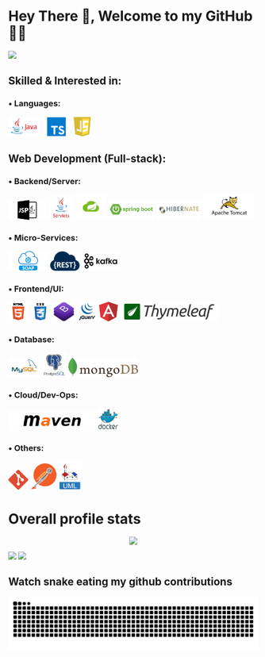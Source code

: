 # Hey There :wave:, Welcome to my GitHub 👨‍💻
![](https://komarev.com/ghpvc/?username=vedantchimote)

## Skilled & Interested in:

### • Languages:
<code><img src="https://github.com/vedantchimote/EmployeeCrud/blob/master/src/main/resources/achives/language/java.png?raw=true" height="40"></code>
<code><img src="https://github.com/vedantchimote/EmployeeCrud/blob/master/src/main/resources/achives/language/TypeScript.png?raw=true" height="40"></code>
<code><img src="https://github.com/vedantchimote/EmployeeCrud/blob/master/src/main/resources/achives/language/java.script.png?raw=true" height="40"></code>
<!--<code><img src="https://github.com/vedantchimote/EmployeeCrud/blob/master/src/main/resources/achives/language/python.png?raw=true" height="40"></code>-->
<!--<code><img src="https://github.com/vedantchimote/EmployeeCrud/blob/master/src/main/resources/achives/language/C%20Language.png?raw=true" height="40"></code>-->
<!--<code><img src="https://github.com/vedantchimote/EmployeeCrud/blob/master/src/main/resources/achives/language/CSharp.png?raw=true" height="40"></code>-->

## Web Development (Full-stack):

### • Backend/Server:

<code><img src="https://github.com/vedantchimote/EmployeeCrud/blob/master/src/main/resources/achives/backend/jsp.png?raw=true" height="40"></code>
<code><img src="https://github.com/vedantchimote/EmployeeCrud/blob/master/src/main/resources/achives/backend/output-onlinepngtools.png?raw=true" height="50"></code>
<code><img src="https://github.com/vedantchimote/EmployeeCrud/blob/master/src/main/resources/achives/springcloud.png" height="52"></code>
<code><img src="https://github.com/vedantchimote/EmployeeCrud/blob/master/src/main/resources/achives/backend/spring%20boot.png?raw=true" height="40"></code>
<code><img src="https://github.com/vedantchimote/EmployeeCrud/blob/master/src/main/resources/achives/backend/HIbernate.png?raw=true" height="40"></code>
<code><img src="https://github.com/vedantchimote/EmployeeCrud/blob/master/src/main/resources/achives/backend/apache_tomcat.png?raw=true" height="52"></code>
<!--<code><img src="https://github.com/vedantchimote/EmployeeCrud/blob/master/src/main/resources/achives/backend/Spring%20Framework.png?raw=true" height="40"></code>-->
<!--<code><img src="https://github.com/vedantchimote/EmployeeCrud/blob/master/src/main/resources/achives/backend/spring%20mvc.png?raw=true" height="40"></code>-->
<!--<code><img src="https://github.com/vedantchimote/EmployeeCrud/blob/master/src/main/resources/achives/backend/spring%20security.png?raw=true" height="40"></code>-->
<!--<code><img src="https://github.com/vedantchimote/EmployeeCrud/blob/master/src/main/resources/achives/backend/java%20swing.png?raw=true" height="52"></code>-->
<!--<code><img src="https://github.com/vedantchimote/EmployeeCrud/blob/master/src/main/resources/achives/backend/java2ee.png?raw=true" height="50"></code>-->
<!--<code><img src="https://github.com/vedantchimote/EmployeeCrud/blob/master/src/main/resources/achives/backend/jwt.png?raw=true" height="30"></code>-->

### • Micro-Services:

<code><img src="https://github.com/vedantchimote/EmployeeCrud/blob/master/src/main/resources/achives/tools/soap.png?raw=true" height="40"></code>
<code><img src="https://github.com/vedantchimote/EmployeeCrud/blob/master/src/main/resources/achives/tools/rest.png?raw=true" height="40"></code>
<code><img src="https://github.com/vedantchimote/EmployeeCrud/blob/master/src/main/resources/achives/cloud%20devops/kafka.png?raw=true" height="40"></code>
<!--<code><img src="https://github.com/vedantchimote/EmployeeCrud/blob/master/src/main/resources/achives/tools/graphql.png?raw=true" height="40"></code> -->
<!--<code><img src="https://github.com/vedantchimote/EmployeeCrud/blob/master/src/main/resources/achives/tools/webflux.png?raw=true" height="40"></code>-->

### • Frontend/UI:
<code><img src="https://github.com/vedantchimote/EmployeeCrud/blob/master/src/main/resources/achives/frontend/HTML.png?raw=true" height="40"></code>
<code><img src="https://github.com/vedantchimote/EmployeeCrud/blob/master/src/main/resources/achives/frontend/CSS.png?raw=true" height="40"></code>
<code><img src="https://github.com/vedantchimote/EmployeeCrud/blob/master/src/main/resources/achives/frontend/BootStrap.png?raw=true" height="40"></code>
<code><img src="https://github.com/vedantchimote/EmployeeCrud/blob/master/src/main/resources/achives/frontend/J.Query.png?raw=true" height="40"></code>
<code><img src="https://github.com/vedantchimote/EmployeeCrud/blob/master/src/main/resources/achives/frontend/Angular.png?raw=true" height="40"></code>
<code><img src="https://github.com/vedantchimote/EmployeeCrud/blob/master/src/main/resources/achives/frontend/thymeleaf.png?raw=true" height="40"></code>
<!--<code><img src="https://github.com/vedantchimote/EmployeeCrud/blob/master/src/main/resources/achives/frontend/ajax.png?raw=true" height="40"></code>-->
<!--<code><img src="https://github.com/vedantchimote/EmployeeCrud/blob/master/src/main/resources/achives/frontend/ReactJS.png?raw=true" height="40"></code>-->

### • Database:

<code><img src="https://github.com/vedantchimote/EmployeeCrud/blob/master/src/main/resources/achives/database/My.SQL.png?raw=true" height="40"></code>
<code><img src="https://github.com/vedantchimote/EmployeeCrud/blob/master/src/main/resources/achives/database/Postgre.SQL.png?raw=true" height="50"></code>
<code><img src="https://github.com/vedantchimote/EmployeeCrud/blob/master/src/main/resources/achives/database/MongoDB.png?raw=true" height="40"></code>
<!--<code><img src="https://github.com/vedantchimote/EmployeeCrud/blob/master/src/main/resources/achives/database/oracleDB.png?raw=true" height="45"></code> -->

### • Cloud/Dev-Ops:

<code><img src="https://github.com/vedantchimote/EmployeeCrud/blob/master/src/main/resources/achives/cloud%20devops/maven.png?raw=true" height="40"></code>
<code><img src="https://github.com/vedantchimote/EmployeeCrud/blob/master/src/main/resources/achives/cloud%20devops/Docker.png?raw=true" height="45"></code>
<!--<code><img src="https://github.com/vedantchimote/EmployeeCrud/blob/master/src/main/resources/achives/cloud%20devops/gradle.png?raw=true" height="45"></code>-->
<!--<code><img src="https://github.com/vedantchimote/EmployeeCrud/blob/master/src/main/resources/achives/cloud%20devops/github2.png?raw=true" height="45"></code>-->

### • Others:
<code><img src="https://github.com/vedantchimote/EmployeeCrud/blob/master/src/main/resources/achives/cloud%20devops/Git%20(2).png?raw=true" height="40"></code>
<code><img src="https://github.com/vedantchimote/EmployeeCrud/blob/master/src/main/resources/achives/tools/Postman.png?raw=true" height="53"></code>
<code><img src="https://github.com/vedantchimote/EmployeeCrud/blob/master/src/main/resources/achives/tools/plantuml.png?raw=true" height="57"></code>
<br>
<!--
[![Top Langs](https://github-readme-stats.vercel.app/api/top-langs/?username=vedantchimote)](https://github.com/vedantchimote)
-->

<h1>Overall profile stats</h1>
   <div style="display: flex; justify-content: center;">
      <img src="https://github-readme-stats.vercel.app/api/top-langs/?username=vedantchimote&langs_count=15&theme=tokyonight"/>
    </div>
<p>
    <img width=46% src="https://github-readme-stats.vercel.app/api?username=vedantchimote&show_icons=true&theme=tokyonight" />
    <img width=49% src="https://github-readme-streak-stats.herokuapp.com/?user=vedantchimote&theme=tokyonight" />
</p> 

## Watch snake eating my github contributions

![snake gif](https://github.com/vedantchimote/vedantchimote/blob/output/github-contribution-grid-snake.svg)

<!--
<h1>Overall profile stats</h1>
<img src=https://github-readme-stats.vercel.app/api?username=vedantchimote&count_private=true&theme=merko&show_icons=true&hide=prs />
-->


